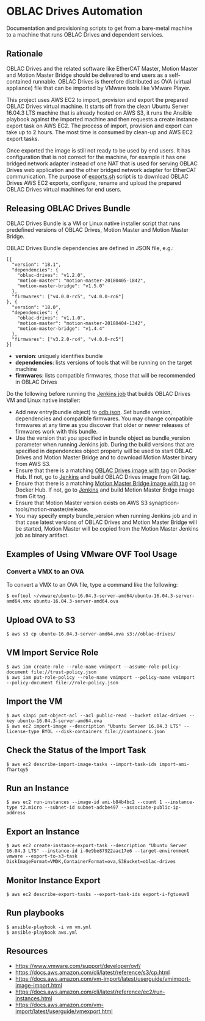 # OBLAC Drives Automation

Documentation and provisioning scripts to get from a bare-metal machine to a machine that runs OBLAC Drives and dependent services.

## Rationale

OBLAC Drives and the related software like EtherCAT Master, Motion Master and Motion Master Bridge should be delivered to end users as a self-contained runnable. OBLAC Drives is therefore distributed as OVA (virtual appliance) file that can be imported by VMware tools like VMware Player.

This project uses AWS EC2 to import, provision and export the prepared OBLAC Drives virtual machine. It starts off from the clean Ubuntu Server 16.04.3 LTS machine that is already hosted on AWS S3, it runs the Ansible playbook against the imported machine and then requests a create instance export task on AWS EC2. The process of import, provision and export can take up to 2 hours. The most time is consumed by clean-up and AWS EC2 export tasks.

Once exported the image is still not ready to be used by end users. It has configuration that is not correct for the machine, for example it has one bridged network adapter instead of one NAT that is used for serving OBLAC Drives web application and the other bridged network adapter for EtherCAT communication. The purpose of [exports.sh](https://github.com/synapticon/oblac-drives-automation/blob/master/exports.sh) script is to download OBLAC Drives AWS EC2 exports, configure, rename and upload the prepared OBLAC Drives virtual machines for end users.

## Releasing OBLAC Drives Bundle

OBLAC Drives Bundle is a VM or Linux native installer script that runs predefined versions of OBLAC Drives, Motion Master and Motion Master Bridge.

OBLAC Drives Bundle dependencies are defined in JSON file, e.g.:

    [{
      "version": "18.1",
      "dependencies": {
        "oblac-drives": "v1.2.0",
        "motion-master": "motion-master-20180405-1842",
        "motion-master-bridge": "v1.5.0"
      },
      "firmwares": ["v4.0.0-rc5", "v4.0.0-rc6"]
    }, {
      "version": "18.0",
      "dependencies": {
        "oblac-drives": "v1.1.0",
        "motion-master": "motion-master-20180404-1342",
        "motion-master-bridge": "v1.4.4"
      },
      "firmwares": ["v3.2.0-rc4", "v4.0.0-rc5"]
    }]

- **version**: uniquely identifies bundle
- **dependencies**: lists versions of tools that will be running on the target machine
- **firmwares**: lists compatible firmwares, those that will be recommended in OBLAC Drives

Do the following before running the [Jenkins job](https://ci2.synapticon.com/job/oblac-drives-automation/job/master/) that builds OBLAC Drives VM and Linux native installer:

- Add new entry(bundle object) to [odb.json](https://s3-eu-west-1.amazonaws.com/synapticon-tools/firmwares/odb.json). Set bundle version, dependencies and compatible firmwares. You may change compatible firmwares at any time as you discover that older or newer releases of firmwares work with this bundle.
- Use the version that you specified in bundle object as bundle_version parameter when running Jenkins job. During the build versions that are specified in dependencies object property will be used to start OBLAC Drives and Motion Master Bridge and to download Motion Master binary from AWS S3.
- Ensure that there is a matching [OBLAC Drives image with tag](https://hub.docker.com/r/synapticon/oblac-drives/tags/) on Docker Hub. If not, go to [Jenkins](https://ci2.synapticon.com/job/oblac-drives/) and build OBLAC Drives image from Git tag.
- Ensure that there is a matching [Motion Master Bridge image with tag](https://hub.docker.com/r/synapticon/motion-master-bridge/) on Docker Hub. If not, go to [Jenkins](https://ci2.synapticon.com/job/motion-master-bridge/) and build Motion Master Brdge image from Git tag.
- Ensure that Motion Master version exists on AWS S3 synapticon-tools/motion-master/release.
- You may specify empty bundle_version when running Jenkins job and in that case latest versions of OBLAC Drives and Motion Master Bridge will be started, Motion Master will be copied from the Motion Master Jenkins job as binary artifact.

## Examples of Using VMware OVF Tool Usage

### Convert a VMX to an OVA

To convert a VMX to an OVA file, type a command like the following:

    $ ovftool ~/vmware/ubuntu-16.04.3-server-amd64/ubuntu-16.04.3-server-amd64.vmx ubuntu-16.04.3-server-amd64.ova

## Upload OVA to S3

    $ aws s3 cp ubuntu-16.04.3-server-amd64.ova s3://oblac-drives/

## VM Import Service Role

    $ aws iam create-role --role-name vmimport --assume-role-policy-document file://trust-policy.json
    $ aws iam put-role-policy --role-name vmimport --policy-name vmimport --policy-document file://role-policy.json

## Import the VM

    $ aws s3api put-object-acl --acl public-read --bucket oblac-drives --key ubuntu-16.04.3-server-amd64.ova
    $ aws ec2 import-image --description "Ubuntu Server 16.04.3 LTS" --license-type BYOL --disk-containers file://containers.json

## Check the Status of the Import Task

    $ aws ec2 describe-import-image-tasks --import-task-ids import-ami-fhartqy5

## Run an Instance

    $ aws ec2 run-instances --image-id ami-b84b4bc2 --count 1 --instance-type t2.micro --subnet-id subnet-adcbe497 --associate-public-ip-address

## Export an Instance

    $ aws ec2 create-instance-export-task --description "Ubuntu Server 16.04.3 LTS" --instance-id i-0e9be87922aac17e6 --target-environment vmware --export-to-s3-task DiskImageFormat=VMDK,ContainerFormat=ova,S3Bucket=oblac-drives

## Monitor Instance Export

    $ aws ec2 describe-export-tasks --export-task-ids export-i-fgtueuv0

## Run playbooks

    $ ansible-playbook -i vm vm.yml
    $ ansible-playbook aws.yml

## Resources

* https://www.vmware.com/support/developer/ovf/
* https://docs.aws.amazon.com/cli/latest/reference/s3/cp.html
* https://docs.aws.amazon.com/vm-import/latest/userguide/vmimport-image-import.html
* https://docs.aws.amazon.com/cli/latest/reference/ec2/run-instances.html
* https://docs.aws.amazon.com/vm-import/latest/userguide/vmexport.html
